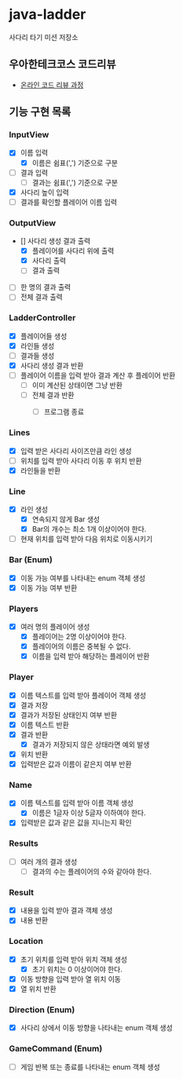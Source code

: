 # java-ladder

사다리 타기 미션 저장소

## 우아한테크코스 코드리뷰

- [온라인 코드 리뷰 과정](https://github.com/woowacourse/woowacourse-docs/blob/master/maincourse/README.md)

## 기능 구현 목록

### InputView
- [x] 이름 입력
  - [x] 이름은 쉼표(',') 기준으로 구분
- [ ] 결과 입력
  - [ ] 결과는 쉼표(',') 기준으로 구분
- [x] 사다리 높이 입력
- [ ] 결과를 확인할 플레이어 이름 입력

### OutputView
- [] 사다리 생성 결과 출력
  - [x] 플레이어를 사다리 위에 출력
  - [x] 사다리 출력
  - [ ] 결과 출력
- [ ] 한 명의 결과 출력
- [ ] 전체 결과 출력

### LadderController
- [x] 플레이어들 생성
- [x] 라인들 생성
- [ ] 결과들 생성
- [x] 사다리 생성 결과 반환
- [ ] 플레이어 이름을 입력 받아 결과 계산 후 플레이어 반환
  - [ ] 이미 계산된 상태이면 그냥 반환
  - [ ] 전체 결과 반환
    - [ ] 프로그램 종료


### Lines
- [x] 입력 받은 사다리 사이즈만큼 라인 생성
- [ ] 위치를 입력 받아 사다리 이동 후 위치 반환
- [x] 라인들을 반환

### Line
- [x] 라인 생성
  - [x] 연속되지 않게 Bar 생성
  - [x] Bar의 개수는 최소 1개 이상이어야 한다.
- [ ] 현재 위치를 입력 받아 다음 위치로 이동시키기

### Bar (Enum)
- [x] 이동 가능 여부를 나타내는 enum 객체 생성
- [x] 이동 가능 여부 반환

### Players
- [x] 여러 명의 플레이어 생성
  - [x] 플레이어는 2명 이상이어야 한다.
  - [x] 플레이어의 이름은 중복될 수 없다.
  - [x] 이름을 입력 받아 해당하는 플레이어 반환

### Player
- [x] 이름 텍스트를 입력 받아 플레이어 객체 생성
- [x] 결과 저장
- [x] 결과가 저장된 상태인지 여부 반환
- [x] 이름 텍스트 반환
- [x] 결과 반환
  - [x] 결과가 저장되지 않은 상태라면 예외 발생
- [x] 위치 반환
- [x] 입력받은 값과 이름이 같은지 여부 반환

### Name
- [x] 이름 텍스트를 입력 받아 이름 객체 생성
  - [x] 이름은 1글자 이상 5글자 이하여야 한다.
- [x] 입력받은 값과 같은 값을 지니는지 확인

### Results
- [ ] 여러 개의 결과 생성
  - [ ] 결과의 수는 플레이어의 수와 같아야 한다.

### Result
- [x] 내용을 입력 받아 결과 객체 생성
- [x] 내용 반환

### Location
- [x] 초기 위치를 입력 받아 위치 객체 생성
  - [x] 초기 위치는 0 이상이어야 한다.
- [x] 이동 방향을 입력 받아 열 위치 이동
- [x] 열 위치 반환

### Direction (Enum)
- [x] 사다리 상에서 이동 방향을 나타내는 enum 객체 생성

### GameCommand (Enum)
- [ ] 게임 반복 또는 종료를 나타내는 enum 객체 생성

